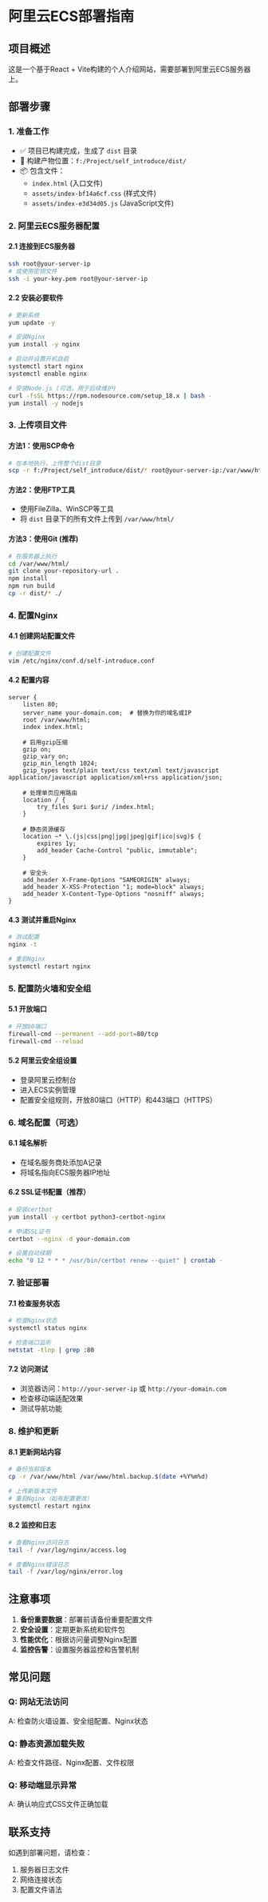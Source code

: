 # 阿里云ECS部署指南

## 项目概述
这是一个基于React + Vite构建的个人介绍网站，需要部署到阿里云ECS服务器上。

## 部署步骤

### 1. 准备工作
- ✅ 项目已构建完成，生成了 `dist` 目录
- 📁 构建产物位置：`f:/Project/self_introduce/dist/`
- 📦 包含文件：
  - `index.html` (入口文件)
  - `assets/index-bf14a6cf.css` (样式文件)
  - `assets/index-e3d34d05.js` (JavaScript文件)

### 2. 阿里云ECS服务器配置

#### 2.1 连接到ECS服务器
```bash
ssh root@your-server-ip
# 或使用密钥文件
ssh -i your-key.pem root@your-server-ip
```

#### 2.2 安装必要软件
```bash
# 更新系统
yum update -y

# 安装Nginx
yum install -y nginx

# 启动并设置开机自启
systemctl start nginx
systemctl enable nginx

# 安装Node.js (可选，用于后续维护)
curl -fsSL https://rpm.nodesource.com/setup_18.x | bash -
yum install -y nodejs
```

### 3. 上传项目文件

#### 方法1：使用SCP命令
```bash
# 在本地执行，上传整个dist目录
scp -r f:/Project/self_introduce/dist/* root@your-server-ip:/var/www/html/
```

#### 方法2：使用FTP工具
- 使用FileZilla、WinSCP等工具
- 将 `dist` 目录下的所有文件上传到 `/var/www/html/`

#### 方法3：使用Git (推荐)
```bash
# 在服务器上执行
cd /var/www/html/
git clone your-repository-url .
npm install
npm run build
cp -r dist/* ./
```

### 4. 配置Nginx

#### 4.1 创建网站配置文件
```bash
# 创建配置文件
vim /etc/nginx/conf.d/self-introduce.conf
```

#### 4.2 配置内容
```nginx
server {
    listen 80;
    server_name your-domain.com;  # 替换为你的域名或IP
    root /var/www/html;
    index index.html;

    # 启用gzip压缩
    gzip on;
    gzip_vary on;
    gzip_min_length 1024;
    gzip_types text/plain text/css text/xml text/javascript application/javascript application/xml+rss application/json;

    # 处理单页应用路由
    location / {
        try_files $uri $uri/ /index.html;
    }

    # 静态资源缓存
    location ~* \.(js|css|png|jpg|jpeg|gif|ico|svg)$ {
        expires 1y;
        add_header Cache-Control "public, immutable";
    }

    # 安全头
    add_header X-Frame-Options "SAMEORIGIN" always;
    add_header X-XSS-Protection "1; mode=block" always;
    add_header X-Content-Type-Options "nosniff" always;
}
```

#### 4.3 测试并重启Nginx
```bash
# 测试配置
nginx -t

# 重启Nginx
systemctl restart nginx
```

### 5. 配置防火墙和安全组

#### 5.1 开放端口
```bash
# 开放80端口
firewall-cmd --permanent --add-port=80/tcp
firewall-cmd --reload
```

#### 5.2 阿里云安全组设置
- 登录阿里云控制台
- 进入ECS实例管理
- 配置安全组规则，开放80端口（HTTP）和443端口（HTTPS）

### 6. 域名配置（可选）

#### 6.1 域名解析
- 在域名服务商处添加A记录
- 将域名指向ECS服务器IP地址

#### 6.2 SSL证书配置（推荐）
```bash
# 安装certbot
yum install -y certbot python3-certbot-nginx

# 申请SSL证书
certbot --nginx -d your-domain.com

# 设置自动续期
echo "0 12 * * * /usr/bin/certbot renew --quiet" | crontab -
```

### 7. 验证部署

#### 7.1 检查服务状态
```bash
# 检查Nginx状态
systemctl status nginx

# 检查端口监听
netstat -tlnp | grep :80
```

#### 7.2 访问测试
- 浏览器访问：`http://your-server-ip` 或 `http://your-domain.com`
- 检查移动端适配效果
- 测试导航功能

### 8. 维护和更新

#### 8.1 更新网站内容
```bash
# 备份当前版本
cp -r /var/www/html /var/www/html.backup.$(date +%Y%m%d)

# 上传新版本文件
# 重启Nginx（如有配置更改）
systemctl restart nginx
```

#### 8.2 监控和日志
```bash
# 查看Nginx访问日志
tail -f /var/log/nginx/access.log

# 查看Nginx错误日志
tail -f /var/log/nginx/error.log
```

## 注意事项

1. **备份重要数据**：部署前请备份重要配置文件
2. **安全设置**：定期更新系统和软件包
3. **性能优化**：根据访问量调整Nginx配置
4. **监控告警**：设置服务器监控和告警机制

## 常见问题

### Q: 网站无法访问
A: 检查防火墙设置、安全组配置、Nginx状态

### Q: 静态资源加载失败
A: 检查文件路径、Nginx配置、文件权限

### Q: 移动端显示异常
A: 确认响应式CSS文件正确加载

## 联系支持
如遇到部署问题，请检查：
1. 服务器日志文件
2. 网络连接状态
3. 配置文件语法